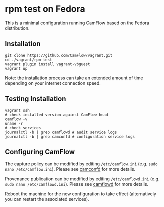 # rpm test on Fedora

This is a minimal configuration running CamFlow based on the Fedora distribution.

## Installation

```
git clone https://github.com/CamFlow/vagrant.git
cd ./vagrant/rpm-test
vagrant plugin install vagrant-vbguest
vagrant up
```

Note: the installation process can take an extended amount of time depending on your internet connection speed.

## Testing Installation

``` shell
vagrant ssh
# check installed version against CamFlow head
camflow -v
uname -r
# check services
journalctl -b | grep camflowd # audit service logs
journalctl -b | grep camconfd # configuration service logs
```

## Configuring CamFlow

The capture policy can be modified by editing `/etc/camflow.ini` (e.g. `sudo nano /etc/camflow.ini`). Please see [camconfd](https://github.com/CamFlow/camconfd) for more details.

Provenance publication can be modified by editing `/etc/camflowd.ini` (e.g. `sudo nano /etc/camflowd.ini`). Please see [camflowd](https://github.com/CamFlow/camflowd) for more details.

Reboot the machine for the new configuration to take effect (alternatively you can restart the associated services).
